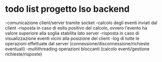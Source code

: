 <h1>todo list progetto lso backend</h1>

-comunicazione client/server tramite socket
-calcolo degli eventi inviati dal client
-risposta in caso di esito positivo del calcolo, ovvero l'evento ha valore superiore alla soglia stabilita lato server
-risposta in caso di visualizzazione eventi vicini alla posizione del client
-log di tutte le operazioni effettuate dal server (connessione/disconnessione/richieste eventuali)
-multithreading operazioni bloccanti (calcolo eventi/gestione richieste/risposte)
